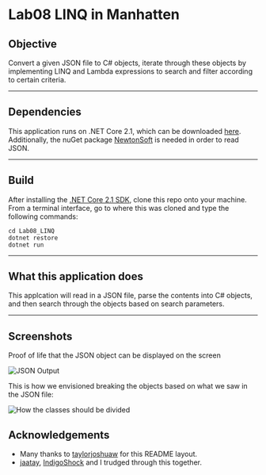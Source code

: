 # Lab08 LINQ in Manhatten

## Objective
Convert a given JSON file to C# objects, 
iterate through these objects by implementing LINQ and 
Lambda expressions to search and filter according to certain criteria.

---

## Dependencies
This application runs on .NET Core 2.1, which can be downloaded [here](https://www.microsoft.com/net/download/macos).
Additionally, the nuGet package [NewtonSoft](https://www.newtonsoft.com/json)
is needed in order to read JSON.

---
## Build
After installing the [.NET Core 2.1 SDK](https://www.microsoft.com/net/download/macos), clone this repo onto your machine. From a terminal interface, go to where this was cloned and type the following commands:

```
cd Lab08_LINQ
dotnet restore
dotnet run
```
---
## What this application does
This applcation will read in a JSON file, parse the contents into C# objects,
and then search through the objects based on search parameters.

---

## Screenshots
Proof of life that the JSON object can be displayed on the screen

![JSON Output](/assets/output.png)

This is how we envisioned breaking the objects
based on what we saw in the JSON file:

![How the classes should be divided](/assets/classMethod.jpg)

## Acknowledgements
- Many thanks to [taylorjoshuaw](https://github.com/taylorjoshuaw) 
for this README layout.
- [jaatay](https://github.com/jaatay), [IndigoShock](https://github.com/IndigoShock)
and I trudged through this together.
